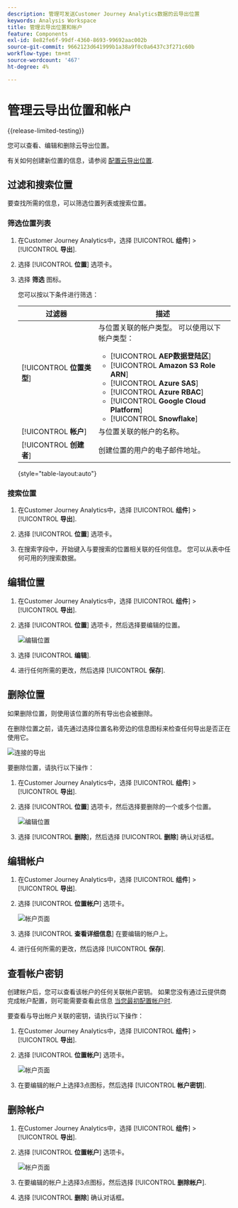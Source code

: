 ```yaml
---
description: 管理可发送Customer Journey Analytics数据的云导出位置
keywords: Analysis Workspace
title: 管理云导出位置和帐户
feature: Components
exl-id: 8e82fe6f-99df-4360-8693-99692aac002b
source-git-commit: 9662123d641999b1a38a9f0c0a6437c3f271c60b
workflow-type: tm+mt
source-wordcount: '467'
ht-degree: 4%

---
```


# 管理云导出位置和帐户

{{release-limited-testing}}

您可以查看、编辑和删除云导出位置。

有关如何创建新位置的信息，请参阅 [配置云导出位置](/help/components/exports/cloud-export-locations.md).

## 过滤和搜索位置

要查找所需的信息，可以筛选位置列表或搜索位置。

### 筛选位置列表

1. 在Customer Journey Analytics中，选择 [!UICONTROL **组件**] > [!UICONTROL **导出**].

1. 选择 [!UICONTROL **位置**] 选项卡。

1. 选择 **筛选** 图标。

   <!-- add screenshot -->

   您可以按以下条件进行筛选：

   | 过滤器 | 描述 |
   |---------|----------|
   | [!UICONTROL **位置类型**]<!--should this be changed to Account type?--> | 与位置关联的帐户类型。 可以使用以下帐户类型： <ul><li>[!UICONTROL **AEP数据登陆区**]</li><li>[!UICONTROL **Amazon S3 Role ARN**]</li><li>[!UICONTROL **Azure SAS**]</li><li>[!UICONTROL **Azure RBAC**]</li><li>[!UICONTROL **Google Cloud Platform**]</li><li>[!UICONTROL **Snowflake**]</li></ul> |
   | [!UICONTROL **帐户**] | 与位置关联的帐户的名称。 |
   | [!UICONTROL **创建者**] | 创建位置的用户的电子邮件地址。 |

   {style="table-layout:auto"}

### 搜索位置

1. 在Customer Journey Analytics中，选择 [!UICONTROL **组件**] > [!UICONTROL **导出**].

1. 选择 [!UICONTROL **位置**] 选项卡。

1. 在搜索字段中，开始键入与要搜索的位置相关联的任何信息。 您可以从表中任何可用的列搜索数据。

## 编辑位置

1. 在Customer Journey Analytics中，选择 [!UICONTROL **组件**] > [!UICONTROL **导出**].

1. 选择 [!UICONTROL **位置**] 选项卡，然后选择要编辑的位置。

   ![编辑位置](assets/locations-edit.png)

1. 选择 [!UICONTROL **编辑**].

1. 进行任何所需的更改，然后选择 [!UICONTROL **保存**].

## 删除位置

如果删除位置，则使用该位置的所有导出也会被删除。

在删除位置之前，请先通过选择位置名称旁边的信息图标来检查任何导出是否正在使用它。

![连接的导出](assets/location-connected-exports.png)

要删除位置，请执行以下操作：

1. 在Customer Journey Analytics中，选择 [!UICONTROL **组件**] > [!UICONTROL **导出**].

1. 选择 [!UICONTROL **位置**] 选项卡，然后选择要删除的一个或多个位置。

   ![编辑位置](assets/locations-edit.png)

1. 选择 [!UICONTROL **删除**]，然后选择 [!UICONTROL **删除**] 确认对话框。

## 编辑帐户

1. 在Customer Journey Analytics中，选择 [!UICONTROL **组件**] > [!UICONTROL **导出**].

1. 选择 [!UICONTROL **位置帐户**] 选项卡。

   ![帐户页面](assets/account-page.png)

1. 选择 [!UICONTROL **查看详细信息**] 在要编辑的帐户上。

1. 进行任何所需的更改，然后选择 [!UICONTROL **保存**].

## 查看帐户密钥

创建帐户后，您可以查看该帐户的任何关联帐户密钥。 如果您没有通过云提供商完成帐户配置，则可能需要查看此信息 [当您最初配置帐户时](/help/components/exports/cloud-export-accounts.md).

要查看与导出帐户关联的密钥，请执行以下操作：

1. 在Customer Journey Analytics中，选择 [!UICONTROL **组件**] > [!UICONTROL **导出**].

1. 选择 [!UICONTROL **位置帐户**] 选项卡。

   ![帐户页面](assets/account-page.png)

1. 在要编辑的帐户上选择3点图标，然后选择 [!UICONTROL **帐户密钥**].

## 删除帐户

1. 在Customer Journey Analytics中，选择 [!UICONTROL **组件**] > [!UICONTROL **导出**].

1. 选择 [!UICONTROL **位置帐户**] 选项卡。

   ![帐户页面](assets/account-page.png)

1. 在要编辑的帐户上选择3点图标，然后选择 [!UICONTROL **删除帐户**].

1. 选择 [!UICONTROL **删除**] 确认对话框。
